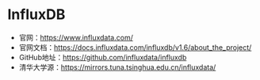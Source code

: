 # InfluxDB

- 官网：https://www.influxdata.com/
- 官网文档：https://docs.influxdata.com/influxdb/v1.6/about_the_project/
- GitHub地址：https://github.com/influxdata/influxdb
- 清华大学源：https://mirrors.tuna.tsinghua.edu.cn/influxdata/
